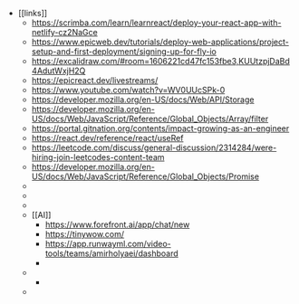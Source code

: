 - [[links]]
	- https://scrimba.com/learn/learnreact/deploy-your-react-app-with-netlify-cz2NaGce
	- https://www.epicweb.dev/tutorials/deploy-web-applications/project-setup-and-first-deployment/signing-up-for-fly-io
	- https://excalidraw.com/#room=1606221cd47fc153fbe3,KUUtzpjDaBd4AdutWxjH2Q
	- https://epicreact.dev/livestreams/
	- https://www.youtube.com/watch?v=WV0UUcSPk-0
	- https://developer.mozilla.org/en-US/docs/Web/API/Storage
	- https://developer.mozilla.org/en-US/docs/Web/JavaScript/Reference/Global_Objects/Array/filter
	- https://portal.gitnation.org/contents/impact-growing-as-an-engineer
	- https://react.dev/reference/react/useRef
	- https://leetcode.com/discuss/general-discussion/2314284/were-hiring-join-leetcodes-content-team
	- https://developer.mozilla.org/en-US/docs/Web/JavaScript/Reference/Global_Objects/Promise
	-
	-
	-
	- [[AI]]
		- https://www.forefront.ai/app/chat/new
		- https://tinywow.com/
		- https://app.runwayml.com/video-tools/teams/amirholyaei/dashboard
		-
	-
		-
	-